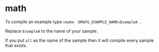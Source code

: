 # math
To compile an example type `cmake -DMATG_EXAMPLE_NAME=ExampleA .`

Replace `ExampleA` to the name of your sample.

If you put `all` as the name of the sample then it will compile every sample that exists.
